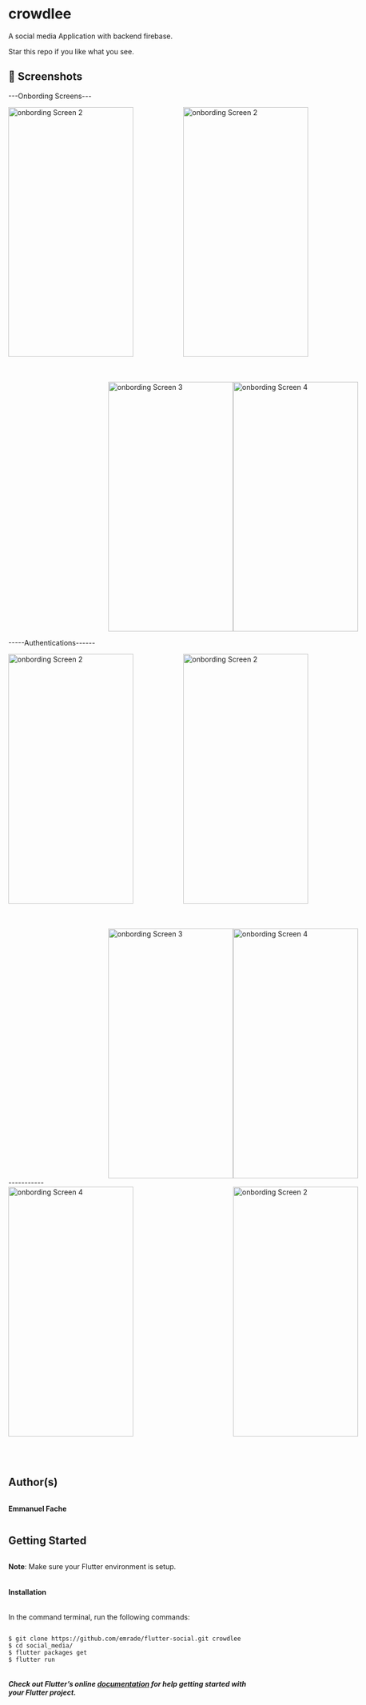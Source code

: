 # crowdlee

A social media Application with backend firebase.



Star this repo if you like what you see.


## 📸 Screenshots
---Onbording Screens---
<div style="display:flex;flex-direction:column;">
<div style="display:flex;margin-bottom:50px;">

<img src="https://user-images.githubusercontent.com/62006307/223393100-0f56b6e0-cdf0-47c9-b10b-97d0387248f2.png" alt="onbording Screen 2" style="width:250px;height:500px;margin-right:100px;">

  <img src="https://user-images.githubusercontent.com/62006307/223388302-75bbe25e-dc9e-4201-9765-3a495c34e2be.png" alt="onbording Screen 2" style="width:250px;height:500px;margin-right:100px;">
  
  
</div>

<div style="display:flex;">
  <img src="https://user-images.githubusercontent.com/62006307/223388332-14c480c8-103a-46af-a6ae-2f18246e614f.png" alt="onbording Screen 3" style="width:250px;height:500px;margin-left:200px;">
  <img src="https://user-images.githubusercontent.com/62006307/223388347-0ac27def-e4bf-488c-90b9-ad25bca48c97.png" alt="onbording Screen 4" style="width:250px;height:500px;margin-right:200px;">
  
</div>
</div>

 -----Authentications------
<div style="display:flex;flex-direction:column;">
<div style="display:flex;margin-bottom:50px;">

<img src="https://user-images.githubusercontent.com/62006307/223388379-de507560-6019-4d51-ad94-256819e193b9.png" alt="onbording Screen 2" style="width:250px;height:500px;margin-right:100px;">

  <img src="https://user-images.githubusercontent.com/62006307/223388391-eaf11620-949c-4342-b73b-0f2db6829654.png" alt="onbording Screen 2" style="width:250px;height:500px;margin-right:100px;">
  
  
</div>

<div style="display:flex;">
  <img src="https://user-images.githubusercontent.com/62006307/223388395-b66b6c09-9c17-4de1-90b9-684ba2bdf482.png" alt="onbording Screen 3" style="width:250px;height:500px;margin-left:200px;">
  <img src="https://user-images.githubusercontent.com/62006307/223388422-c96514ea-b307-4c8f-876a-0b626840eeee.png" alt="onbording Screen 4" style="width:250px;height:500px;margin-right:200px;">
  
</div>
</div>
-----------
<div style="display:flex;flex-direction:column;">
<div style="display:flex;margin-bottom:50px;">

<img src="https://user-images.githubusercontent.com/62006307/223388430-51f3def5-9101-4fec-bf07-40e50855bc00.png" alt="onbording Screen 4" style="width:250px;height:500px;margin-right:200px;">

  <img src="https://user-images.githubusercontent.com/62006307/223403087-2f469524-21d0-4098-a362-6bec43dd1dc5.png" alt="onbording Screen 2" style="width:250px;height:500px;margin-right:100px;">
  
  

</div>


## Author(s)
**Emmanuel Fache**

## Getting Started

**Note**: Make sure your Flutter environment is setup.
#### Installation

In the command terminal, run the following commands:

    $ git clone https://github.com/emrade/flutter-social.git crowdlee
    $ cd social_media/
    $ flutter packages get
    $ flutter run

##### Check out Flutter’s online [documentation](http://flutter.io/) for help getting started with your Flutter project.


